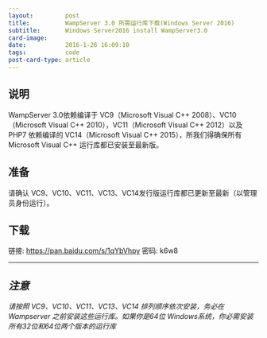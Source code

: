 ```yaml
---
layout:         post
title:          WampServer 3.0 所需运行库下载(Windows Server 2016)
subtitle:       Windows Server2016 install WampServer3.0
card-image: 
date:           2016-1-26 16:09:10
tags:           code
post-card-type: article
---
```


## 说明

WampServer 3.0依赖编译于 VC9（Microsoft Visual C++ 2008）、VC10（Microsoft Visual C++ 2010），VC11（Microsoft Visual C++ 2012）以及 PHP7 依赖编译的 VC14（Microsoft Visual C++ 2015），所我们得确保所有 Microsoft Visual C++ 运行库都已安装至最新版。

## 准备

请确认 VC9、VC10、VC11、VC13、VC14发行版运行库都已更新至最新（以管理员身份运行）。

## 下载

链接: https://pan.baidu.com/s/1qYbVhpy 密码: k6w8


----------

## *注意*

*请按照 VC9、VC10、VC11、VC13、VC14 排列顺序依次安装，务必在 Wampserver 之前安装这些运行库。如果你是64位 Windows系统，你必需安装所有32位和64位两个版本的运行库*


